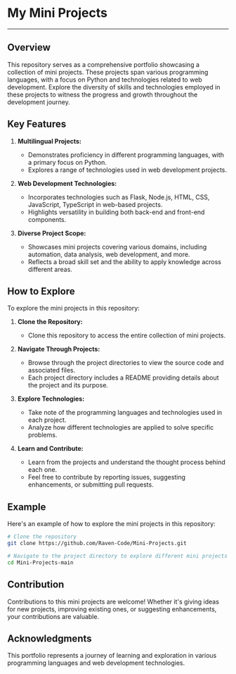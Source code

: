 # My Mini Projects

---

## Overview

This repository serves as a comprehensive portfolio showcasing a collection of mini projects. These projects span various programming languages, with a focus on Python and technologies related to web development. Explore the diversity of skills and technologies employed in these projects to witness the progress and growth throughout the development journey.

## Key Features

1. **Multilingual Projects:**

    - Demonstrates proficiency in different programming languages, with a primary focus on Python.
    - Explores a range of technologies used in web development projects.

2. **Web Development Technologies:**

    - Incorporates technologies such as Flask, Node.js, HTML, CSS, JavaScript, TypeScript in web-based projects.
    - Highlights versatility in building both back-end and front-end components.

3. **Diverse Project Scope:**
    - Showcases mini projects covering various domains, including automation, data analysis, web development, and more.
    - Reflects a broad skill set and the ability to apply knowledge across different areas.

## How to Explore

To explore the mini projects in this repository:

1. **Clone the Repository:**

    - Clone this repository to access the entire collection of mini projects.

2. **Navigate Through Projects:**

    - Browse through the project directories to view the source code and associated files.
    - Each project directory includes a README providing details about the project and its purpose.

3. **Explore Technologies:**

    - Take note of the programming languages and technologies used in each project.
    - Analyze how different technologies are applied to solve specific problems.

4. **Learn and Contribute:**
    - Learn from the projects and understand the thought process behind each one.
    - Feel free to contribute by reporting issues, suggesting enhancements, or submitting pull requests.

## Example

Here's an example of how to explore the mini projects in this repository:

```bash
# Clone the repository
git clone https://github.com/Raven-Code/Mini-Projects.git

# Navigate to the project directory to explore different mini projects
cd Mini-Projects-main
```

## Contribution

Contributions to this mini projects are welcome! Whether it's giving ideas for new projects, improving existing ones, or suggesting enhancements, your contributions are valuable.

## Acknowledgments

This portfolio represents a journey of learning and exploration in various programming languages and web development technologies.
